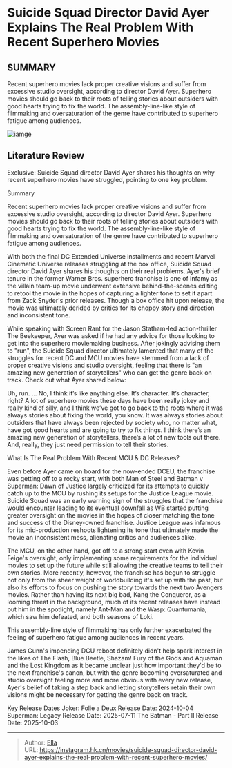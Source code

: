 # Suicide Squad Director David Ayer Explains The Real Problem With Recent Superhero Movies


## SUMMARY 



  Recent superhero movies lack proper creative visions and suffer from excessive studio oversight, according to director David Ayer.   Superhero movies should go back to their roots of telling stories about outsiders with good hearts trying to fix the world.   The assembly-line-like style of filmmaking and oversaturation of the genre have contributed to superhero fatigue among audiences.  

![iamge]()

## Literature Review

Exclusive: Suicide Squad director David Ayer shares his thoughts on why recent superhero movies have struggled, pointing to one key problem.


Summary

  Recent superhero movies lack proper creative visions and suffer from excessive studio oversight, according to director David Ayer.   Superhero movies should go back to their roots of telling stories about outsiders with good hearts trying to fix the world.   The assembly-line-like style of filmmaking and oversaturation of the genre have contributed to superhero fatigue among audiences.  





With both the final DC Extended Universe installments and recent Marvel Cinematic Universe releases struggling at the box office, Suicide Squad director David Ayer shares his thoughts on their real problems. Ayer&#39;s brief tenure in the former Warner Bros. superhero franchise is one of infamy as the villain team-up movie underwent extensive behind-the-scenes editing to retool the movie in the hopes of capturing a lighter tone to set it apart from Zack Snyder&#39;s prior releases. Though a box office hit upon release, the movie was ultimately derided by critics for its choppy story and direction and inconsistent tone.




While speaking with Screen Rant for the Jason Statham-led action-thriller The Beekeeper, Ayer was asked if he had any advice for those looking to get into the superhero moviemaking business. After jokingly advising them to &#34;run&#34;, the Suicide Squad director ultimately lamented that many of the struggles for recent DC and MCU movies have stemmed from a lack of proper creative visions and studio oversight, feeling that there is &#34;an amazing new generation of storytellers&#34; who can get the genre back on track. Check out what Ayer shared below:


Uh, run. ... No, I think it’s like anything else. It’s character. It’s character, right? A lot of superhero movies these days have been really jokey and really kind of silly, and I think we’ve got to go back to the roots where it was always stories about fixing the world, you know. It was always stories about outsiders that have always been rejected by society who, no matter what, have got good hearts and are going to try to fix things. I think there’s an amazing new generation of storytellers, there’s a lot of new tools out there. And, really, they just need permission to tell their stories.






 What Is The Real Problem With Recent MCU &amp; DC Releases? 
         

Even before Ayer came on board for the now-ended DCEU, the franchise was getting off to a rocky start, with both Man of Steel and Batman v Superman: Dawn of Justice largely criticized for its attempts to quickly catch up to the MCU by rushing its setups for the Justice League movie. Suicide Squad was an early warning sign of the struggles that the franchise would encounter leading to its eventual downfall as WB started putting greater oversight on the movies in the hopes of closer matching the tone and success of the Disney-owned franchise. Justice League was infamous for its mid-production reshoots lightening its tone that ultimately made the movie an inconsistent mess, alienating critics and audiences alike.

The MCU, on the other hand, got off to a strong start even with Kevin Feige&#39;s oversight, only implementing some requirements for the individual movies to set up the future while still allowing the creative teams to tell their own stories. More recently, however, the franchise has begun to struggle not only from the sheer weight of worldbuilding it&#39;s set up with the past, but also its efforts to focus on pushing the story towards the next two Avengers movies. Rather than having its next big bad, Kang the Conqueror, as a looming threat in the background, much of its recent releases have instead put him in the spotlight, namely Ant-Man and the Wasp: Quantumania, which saw him defeated, and both seasons of Loki.






This assembly-line style of filmmaking has only further exacerbated the feeling of superhero fatigue among audiences in recent years.




James Gunn&#39;s impending DCU reboot definitely didn&#39;t help spark interest in the likes of The Flash, Blue Beetle, Shazam! Fury of the Gods and Aquaman and the Lost Kingdom as it became unclear just how important they&#39;d be to the next franchise&#39;s canon, but with the genre becoming oversaturated and studio oversight feeling more and more obvious with every new release, Ayer&#39;s belief of taking a step back and letting storytellers retain their own visions might be necessary for getting the genre back on track.

  Key Release Dates              Joker: Folie a Deux Release Date: 2024-10-04                   Superman: Legacy Release Date: 2025-07-11                   The Batman - Part II Release Date: 2025-10-03      

---

> Author: [Ella](https://instagram.hk.cn/)  
> URL: https://instagram.hk.cn/movies/suicide-squad-director-david-ayer-explains-the-real-problem-with-recent-superhero-movies/  

